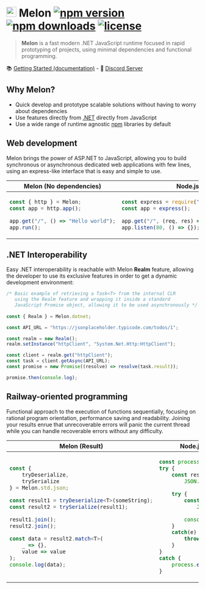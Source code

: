# <img src="https://avatars.githubusercontent.com/u/105192336?s=400&u=4375e36be647d2a64727bbefc2382c2801897b39&v=4" width="26"> Melon [![npm version](https://badgen.net/npm/v/melon-runtime/)](https://www.npmjs.com/package/melon-runtime) [![npm downloads](https://badgen.net/npm/dm/melon-runtime)](https://www.npmjs.com/package/melon-runtime) [![license](https://badgen.net/github/license/MelonRuntime/Melon)](#)

> **Melon** is a fast modern .NET JavaScript runtime focused in rapid prototyping of projects, using minimal dependencies and functional programming.

📚 [Getting Started (documentation)](https://github.com/MelonRuntime/Melon/wiki) - 💬 [Discord Server](https://discord.gg/wDJDT9Yq7C)

## Why Melon?

- Quick develop and prototype scalable solutions without having to worry about dependencies
- Use features directly from [.NET](https://dotnet.microsoft.com/en-us/) directly from JavaScript
- Use a wide range of runtime agnostic [npm](npmjs.com) libraries by default 

## Web development

Melon brings the power of ASP.NET to JavaScript, allowing you to build synchronous or asynchronous dedicated web applications with few lines, using an express-like interface that is easy and simple to use.

<table>
    <thead>
        <tr>
            <th>
                Melon (No dependencies)
            </th>
            <th>
                Node.js (Express)
            </th>
        </tr>
    </thead>
    <tbody>
        <tr>
            <td> 


```ts
const { http } = Melon;
const app = http.app();

app.get("/", () => "Hello world");
app.run();
```
</td><td>

```js
const express = require("express");
const app = express();

app.get("/", (req, res) => res.send("Hello World"));
app.listen(80, () => {});
```
</td></tr></tbody></table>

## .NET Interoperability

Easy .NET interoperability is reachable with Melon **Realm** feature, allowing the developer to use its exclusive features in order to get
a dynamic development environment:

```ts
/* Basic example of retrieving a Task<T> from the internal CLR
   using the Realm feature and wrapping it inside a standard
   JavaScript Promise object, allowing it to be used asynchronously */
   
const { Realm } = Melon.dotnet;

const API_URL = "https://jsonplaceholder.typicode.com/todos/1";

const realm = new Realm();
realm.setInstance("httpClient", "System.Net.Http:HttpClient");

const client = realm.get("httpClient");
const task = client.getAsync(API_URL);
const promise = new Promise((resolve) => resolve(task.result));

promise.then(console.log);
```

## Railway-oriented programming

Functional approach to the execution of functions sequentially, focusing on rational program orientation, performance saving and
readability. Joining your results enrue that unrecoverable errors will panic the current thread while you can handle recoverable errors without any difficulty.

<table>
    <thead>
        <tr>
            <th>
                Melon (Result)
            </th>
            <th>
                Node.js (try-catch hell)
            </th>
        </tr>
    </thead>
    <tbody>
        <tr>
            <td> 


```ts
const { 
    tryDeserialize, 
    trySerialize 
} = Melon.std.json;

const result1 = tryDeserialize<T>(someString);
const result2 = trySerialize(result1);

result1.join();
result2.join();

const data = result2.match<T>(
    _ => {}, 
    value => value
);
console.log(data);
```
</td><td>

```js
const process = require('process');
try {
    const result1 = 
        JSON.parse(someString);

    try {
        const result2 = 
            JSON.stringify(result1);

        console.log(result2);
    }
    catch(e) {
        throw(e);
    }
}
catch {
    process.exit(0);
}
```
</td></tr></tbody></table>

